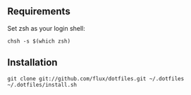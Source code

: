 Requirements
------------

Set zsh as your login shell:

    chsh -s $(which zsh)

Installation
------------

    git clone git://github.com/flux/dotfiles.git ~/.dotfiles
    ~/.dotfiles/install.sh
